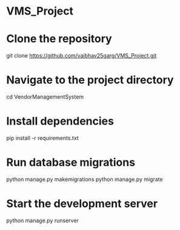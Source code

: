 ﻿# VMS_Project
# Clone the repository
git clone https://github.com/vaibhav25garg/VMS_Project.git

# Navigate to the project directory
cd VendorManagementSystem

# Install dependencies
pip install -r requirements.txt

# Run database migrations
python manage.py makemigrations
python manage.py migrate

# Start the development server
python manage.py runserver
